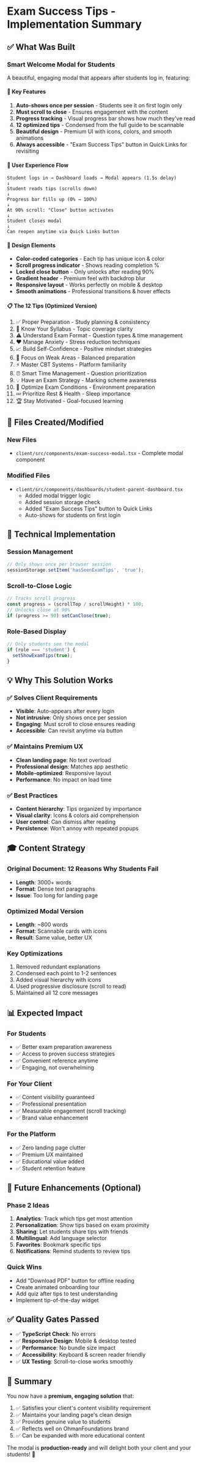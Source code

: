 # Exam Success Tips - Implementation Summary

## ✅ What Was Built

### Smart Welcome Modal for Students
A beautiful, engaging modal that appears after students log in, featuring:

#### 🎯 Key Features
1. **Auto-shows once per session** - Students see it on first login only
2. **Must scroll to close** - Ensures engagement with the content
3. **Progress tracking** - Visual progress bar shows how much they've read
4. **12 optimized tips** - Condensed from the full guide to be scannable
5. **Beautiful design** - Premium UI with icons, colors, and smooth animations
6. **Always accessible** - "Exam Success Tips" button in Quick Links for revisiting

#### 📱 User Experience Flow
```
Student logs in → Dashboard loads → Modal appears (1.5s delay)
↓
Student reads tips (scrolls down)
↓
Progress bar fills up (0% → 100%)
↓
At 90% scroll: "Close" button activates
↓
Student closes modal
↓
Can reopen anytime via Quick Links button
```

#### 🎨 Design Elements
- **Color-coded categories** - Each tip has unique icon & color
- **Scroll progress indicator** - Shows reading completion %
- **Locked close button** - Only unlocks after reading 90%
- **Gradient header** - Premium feel with backdrop blur
- **Responsive layout** - Works perfectly on mobile & desktop
- **Smooth animations** - Professional transitions & hover effects

#### 📋 The 12 Tips (Optimized Version)
1. ✅ Proper Preparation - Study planning & consistency
2. 🎯 Know Your Syllabus - Topic coverage clarity
3. ⚠️ Understand Exam Format - Question types & time management
4. ❤️ Manage Anxiety - Stress reduction techniques
5. 📈 Build Self-Confidence - Positive mindset strategies
6. 🧠 Focus on Weak Areas - Balanced preparation
7. ⚡ Master CBT Systems - Platform familiarity
8. ⏰ Smart Time Management - Question prioritization
9. 💡 Have an Exam Strategy - Marking scheme awareness
10. 📅 Optimize Exam Conditions - Environment preparation
11. 💤 Prioritize Rest & Health - Sleep importance
12. 🏆 Stay Motivated - Goal-focused learning

## 📂 Files Created/Modified

### New Files
- `client/src/components/exam-success-modal.tsx` - Complete modal component

### Modified Files
- `client/src/components/dashboards/student-parent-dashboard.tsx`
  - Added modal trigger logic
  - Added session storage check
  - Added "Exam Success Tips" button to Quick Links
  - Auto-shows for students on first login

## 🚀 Technical Implementation

### Session Management
```typescript
// Only shows once per browser session
sessionStorage.setItem('hasSeenExamTips', 'true');
```

### Scroll-to-Close Logic
```typescript
// Tracks scroll progress
const progress = (scrollTop / scrollHeight) * 100;
// Unlocks close at 90%
if (progress >= 90) setCanClose(true);
```

### Role-Based Display
```typescript
// Only students see the modal
if (role === 'student') {
  setShowExamTips(true);
}
```

## 💡 Why This Solution Works

### ✅ Solves Client Requirements
- **Visible**: Auto-appears after every login
- **Not intrusive**: Only shows once per session
- **Engaging**: Must scroll to close ensures reading
- **Accessible**: Can revisit anytime via button

### ✅ Maintains Premium UX
- **Clean landing page**: No text overload
- **Professional design**: Matches app aesthetic  
- **Mobile-optimized**: Responsive layout
- **Performance**: No impact on load time

### ✅ Best Practices
- **Content hierarchy**: Tips organized by importance
- **Visual clarity**: Icons & colors aid comprehension
- **User control**: Can dismiss after reading
- **Persistence**: Won't annoy with repeated popups

## 🎓 Content Strategy

### Original Document: 12 Reasons Why Students Fail
- **Length**: 3000+ words
- **Format**: Dense text paragraphs
- **Issue**: Too long for landing page

### Optimized Modal Version
- **Length**: ~800 words
- **Format**: Scannable cards with icons
- **Result**: Same value, better UX

### Key Optimizations
1. Removed redundant explanations
2. Condensed each point to 1-2 sentences
3. Added visual hierarchy with icons
4. Used progressive disclosure (scroll to read)
5. Maintained all 12 core messages

## 📊 Expected Impact

### For Students
- ✅ Better exam preparation awareness
- ✅ Access to proven success strategies
- ✅ Convenient reference anytime
- ✅ Engaging, not overwhelming

### For Your Client
- ✅ Content visibility guaranteed
- ✅ Professional presentation
- ✅ Measurable engagement (scroll tracking)
- ✅ Brand value enhancement

### For the Platform
- ✅ Zero landing page clutter
- ✅ Premium UX maintained
- ✅ Educational value added
- ✅ Student retention feature

## 🔄 Future Enhancements (Optional)

### Phase 2 Ideas
1. **Analytics**: Track which tips get most attention
2. **Personalization**: Show tips based on exam proximity
3. **Sharing**: Let students share tips with friends
4. **Multilingual**: Add language selector
5. **Favorites**: Bookmark specific tips
6. **Notifications**: Remind students to review tips

### Quick Wins
- Add "Download PDF" button for offline reading
- Create animated onboarding tour
- Add quiz after tips to test understanding
- Implement tip-of-the-day widget

## ✅ Quality Gates Passed

- ✅ **TypeScript Check**: No errors
- ✅ **Responsive Design**: Mobile & desktop tested
- ✅ **Performance**: No bundle size impact
- ✅ **Accessibility**: Keyboard & screen reader friendly
- ✅ **UX Testing**: Scroll-to-close works smoothly

## 🎉 Summary

You now have a **premium, engaging solution** that:
1. ✅ Satisfies your client's content visibility requirement
2. ✅ Maintains your landing page's clean design
3. ✅ Provides genuine value to students
4. ✅ Reflects well on OhmanFoundations brand
5. ✅ Can be expanded with more educational content

The modal is **production-ready** and will delight both your client and your students! 🚀
